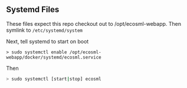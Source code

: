## Systemd Files

These files expect this repo checkout out to /opt/ecosml-webapp.  Then symlink to ```/etc/systemd/system```

Next, tell systemd to start on boot

```
> sudo systemctl enable /opt/ecosml-webapp/docker/systemd/ecosml.service
```

Then

```bash
> sudo systemctl [start|stop] ecosml
```